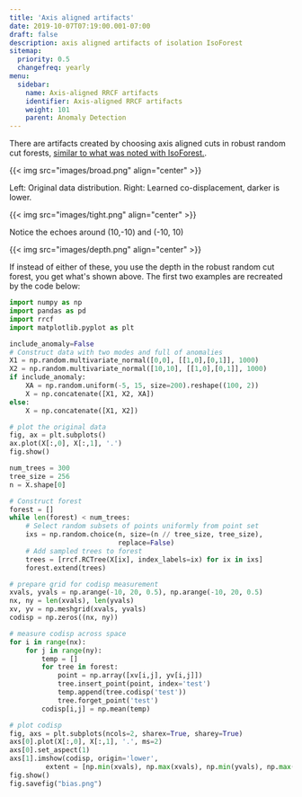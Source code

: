 ```yaml
---
title: 'Axis aligned artifacts'
date: 2019-10-07T07:19:00.001-07:00
draft: false
description: axis aligned artifacts of isolation IsoForest
sitemap:
  priority: 0.5 
  changefreq: yearly
menu:
  sidebar:
    name: Axis-aligned RRCF artifacts
    identifier: Axis-aligned RRCF artifacts
    weight: 101
    parent: Anomaly Detection
---
```

There are artifacts created by choosing axis aligned cuts in robust random cut forests, [similar to what was noted with IsoForest.](https://arxiv.org/abs/1811.02141).

{{< img src="images/broad.png" align="center" >}}

Left: Original data distribution. Right: Learned co-displacement, darker is lower.

{{< img src="images/tight.png" align="center" >}}


Notice the echoes around (10,-10) and (-10, 10)

{{< img src="images/depth.png" align="center" >}}


If instead of either of these, you use the depth in the robust random cut forest, you get what's shown above. The first two examples are recreated by the code below:

```py
import numpy as np
import pandas as pd
import rrcf
import matplotlib.pyplot as plt

include_anomaly=False
# Construct data with two modes and full of anomalies
X1 = np.random.multivariate_normal([0,0], [[1,0],[0,1]], 1000)
X2 = np.random.multivariate_normal([10,10], [[1,0],[0,1]], 1000)
if include_anomaly:
    XA = np.random.uniform(-5, 15, size=200).reshape((100, 2))
    X = np.concatenate([X1, X2, XA])
else:
    X = np.concatenate([X1, X2])

# plot the original data
fig, ax = plt.subplots()
ax.plot(X[:,0], X[:,1], '.')
fig.show()

num_trees = 300
tree_size = 256
n = X.shape[0]

# Construct forest
forest = []
while len(forest) < num_trees:
    # Select random subsets of points uniformly from point set
    ixs = np.random.choice(n, size=(n // tree_size, tree_size),
                           replace=False)
    # Add sampled trees to forest
    trees = [rrcf.RCTree(X[ix], index_labels=ix) for ix in ixs]
    forest.extend(trees)

# prepare grid for codisp measurement
xvals, yvals = np.arange(-10, 20, 0.5), np.arange(-10, 20, 0.5)
nx, ny = len(xvals), len(yvals)
xv, yv = np.meshgrid(xvals, yvals)
codisp = np.zeros((nx, ny))

# measure codisp across space
for i in range(nx):
    for j in range(ny):
        temp = []
        for tree in forest:
            point = np.array([xv[i,j], yv[i,j]])
            tree.insert_point(point, index='test')
            temp.append(tree.codisp('test'))
            tree.forget_point('test')
        codisp[i,j] = np.mean(temp)

# plot codisp
fig, axs = plt.subplots(ncols=2, sharex=True, sharey=True)
axs[0].plot(X[:,0], X[:,1], '.', ms=2)
axs[0].set_aspect(1)
axs[1].imshow(codisp, origin='lower',
         extent = [np.min(xvals), np.max(xvals), np.min(yvals), np.max(yvals)])
fig.show()
fig.savefig("bias.png")
```
